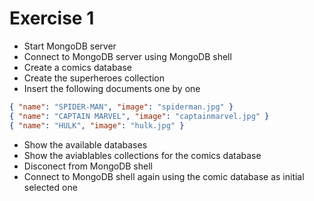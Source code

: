 # Exercise 1

- Start MongoDB server
- Connect to MongoDB server using MongoDB shell
- Create a comics database
- Create the superheroes collection
- Insert the following documents one by one

```json
{ "name": "SPIDER-MAN", "image": "spiderman.jpg" }
{ "name": "CAPTAIN MARVEL", "image": "captainmarvel.jpg" }
{ "name": "HULK", "image": "hulk.jpg" }
```

- Show the available databases
- Show the aviablables collections for the comics database
- Disconect from MongoDB shell
- Connect to MongoDB shell again using the comic database as initial selected one
